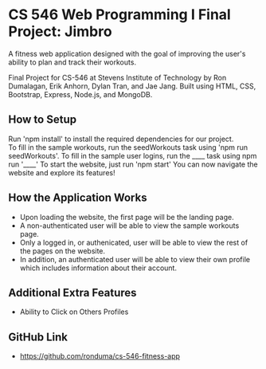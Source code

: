 # CS 546 Web Programming I Final Project: Jimbro
A fitness web application designed with the goal of improving the user's ability to plan and track their workouts.

Final Project for CS-546 at Stevens Institute of Technology by Ron Dumalagan, Erik Anhorn, Dylan Tran, and Jae Jang.
Built using HTML, CSS, Bootstrap, Express, Node.js, and MongoDB.

## How to Setup
Run 'npm install' to install the required dependencies for our project.  
To fill in the sample workouts, run the seedWorkouts task using 
    'npm run seedWorkouts'.
To fill in the sample user logins, run the ____ task using
    npm run '____'
To start the website, just run 
    'npm start'
You can now navigate the website and explore its features!

## How the Application Works
- Upon loading the website, the first page will be the landing page.
- A non-authenticated user will be able to view the sample workouts page.
- Only a logged in, or authenicated, user will be able to view the rest of the pages on the website. 
- In addition, an authenticated user will be able to view their own profile which includes information about their account.

## Additional Extra Features
- Ability to Click on Others Profiles

## GitHub Link
- https://github.com/ronduma/cs-546-fitness-app